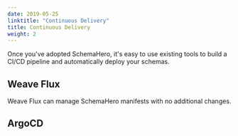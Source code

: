 ```yaml
---
date: 2019-05-25
linktitle: "Continuous Delivery"
title: Continuous Delivery
weight: 2
---
```


Once you've adopted SchemaHero, it's easy to use existing tools to build a CI/CD pipeline and automatically deploy your schemas.

## Weave Flux

Weave Flux can manage SchemaHero manifests with no additional changes.

## ArgoCD
